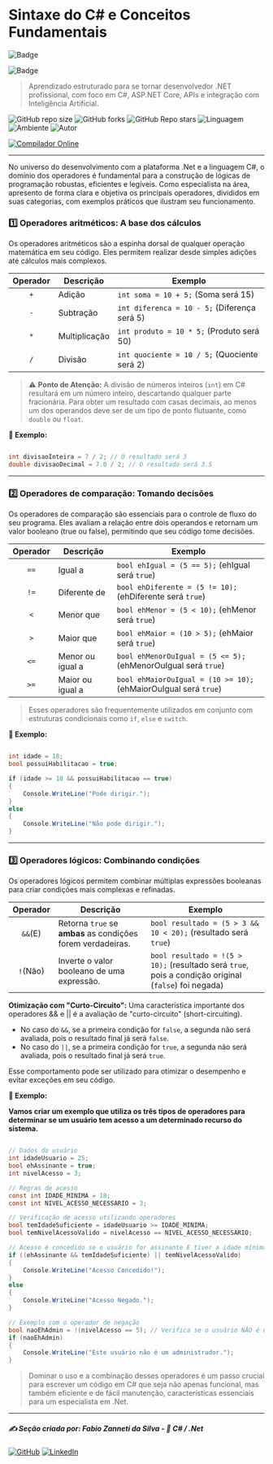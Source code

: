 # Sintaxe do C# e Conceitos Fundamentais

![Badge](https://img.shields.io/badge/Fabio%20Zanneti%20da%20Silva-Profissional-blue?style=for-the-badge&logo=c-sharp&logoColor=white)

![Badge](https://img.shields.io/badge/3._Operadores-blue?style=for-the-badge&logo=c-sharp&logoColor=white)

> Aprendizado estruturado para se tornar desenvolvedor .NET profissional, com foco em C#, ASP.NET Core, APIs e integração com Inteligência Artificial.

![GitHub repo size](https://img.shields.io/github/repo-size/fzanneti/dev-profissional-dotnet)
![GitHub forks](https://img.shields.io/github/forks/fzanneti/dev-profissional-dotnet?style=social)
![GitHub Repo stars](https://img.shields.io/github/stars/fzanneti/dev-profissional-dotnet?style=social)
![Linguagem](https://img.shields.io/badge/Linguagem-CSharp-black)
![Ambiente](https://img.shields.io/badge/Ambiente-.NET-black)
![Autor](https://img.shields.io/badge/Autor-fzanneti-black?style=flat-square&logo=github)

[![Compilador Online](https://img.shields.io/badge/🔗%20Compilador_Online-C%23-blue?style=for-the-badge)](https://www.mycompiler.io/pt/new/csharp)


---

No universo do desenvolvimento com a plataforma .Net e a linguagem C#, o domínio dos operadores é fundamental para a construção de lógicas de programação robustas, eficientes e legíveis. Como especialista na área, apresento de forma clara e objetiva os principais operadores, divididos em suas categorias, com exemplos práticos que ilustram seu funcionamento.

### 1️⃣ Operadores aritméticos: A base dos cálculos
Os operadores aritméticos são a espinha dorsal de qualquer operação matemática em seu código. Eles permitem realizar desde simples adições até cálculos mais complexos.

|**Operador**|**Descrição**|**Exemplo**|
|:---:|---|---|
|`+`|Adição|`int soma = 10 + 5;` (Soma será 15)|
|`-`|Subtração|`int diferenca = 10 - 5;` (Diferença será 5)|
|`*`|Multiplicação|`int produto = 10 * 5;` (Produto será 50)|
|`/`|Divisão|`int quociente = 10 / 5;` (Quociente será 2)|

> ⚠️ **Ponto de Atenção:** A divisão de números inteiros (`int`) em C# resultará em um número inteiro, descartando qualquer parte fracionária. Para obter um resultado com casas decimais, ao menos um dos operandos deve ser de um tipo de ponto flutuante, como `double` ou `float`.

**🧠 Exemplo:** 

```csharp

int divisaoInteira = 7 / 2; // O resultado será 3
double divisaoDecimal = 7.0 / 2; // O resultado será 3.5

```

---

### 2️⃣ Operadores de comparação: Tomando decisões
Os operadores de comparação são essenciais para o controle de fluxo do seu programa. Eles avaliam a relação entre dois operandos e retornam um valor booleano (true ou false), permitindo que seu código tome decisões.

|**Operador**|**Descrição**|**Exemplo**|
|:---:|---|---|
|`==`|Igual a|	`bool ehIgual = (5 == 5);` (ehIgual será `true`)|
|`!=`|Diferente de|	`bool ehDiferente = (5 != 10);` (ehDiferente será `true`)|
|`<`|Menor que|	`bool ehMenor = (5 < 10);` (ehMenor será `true`)|
|`>`|Maior que|	`bool ehMaior = (10 > 5);` (ehMaior será `true`)|
|`<=`|Menor ou igual a|	`bool ehMenorOuIgual = (5 <= 5);` (ehMenorOuIgual será `true`)|
|`>=`|Maior ou igual a|	`bool ehMaiorOuIgual = (10 >= 10);` (ehMaiorOuIgual será `true`)|

> Esses operadores são frequentemente utilizados em conjunto com estruturas condicionais como `if`, `else` e `switch`.

**🧠 Exemplo:** 

```csharp

int idade = 18;
bool possuiHabilitacao = true;

if (idade >= 18 && possuiHabilitacao == true)
{
    Console.WriteLine("Pode dirigir.");
}
else
{
    Console.WriteLine("Não pode dirigir.");
}

```

---

### 3️⃣ Operadores lógicos: Combinando condições
Os operadores lógicos permitem combinar múltiplas expressões booleanas para criar condições mais complexas e refinadas.

|**Operador**|**Descrição**|**Exemplo**|
|:---:|---|---|
|`&&`(E)|Retorna `true` se **ambas** as condições forem verdadeiras.|`bool resultado = (5 > 3 && 10 < 20);` (resultado será `true`)|
|`!`(Não)|Inverte o valor booleano de uma expressão.|`bool resultado = !(5 > 10);` (resultado será `true`, pois a condição original (`false`) foi negada)|

**Otimização com "Curto-Circuito":** Uma característica importante dos operadores && e || é a avaliação de "curto-circuito" (short-circuiting).

- No caso do `&&`, se a primeira condição for `false`, a segunda não será avaliada, pois o resultado final já será `false`.
- No caso do `||`, se a primeira condição for `true`, a segunda não será avaliada, pois o resultado final já será `true`.

Esse comportamento pode ser utilizado para otimizar o desempenho e evitar exceções em seu código.

**🧠 Exemplo:**

**Vamos criar um exemplo que utiliza os três tipos de operadores para determinar se um usuário tem acesso a um determinado recurso do sistema.**

```csharp

// Dados do usuário
int idadeUsuario = 25;
bool ehAssinante = true;
int nivelAcesso = 3;

// Regras de acesso
const int IDADE_MINIMA = 18;
const int NIVEL_ACESSO_NECESSARIO = 3;

// Verificação de acesso utilizando operadores
bool temIdadeSuficiente = idadeUsuario >= IDADE_MINIMA;
bool temNivelAcessoValido = nivelAcesso == NIVEL_ACESSO_NECESSARIO;

// Acesso é concedido se o usuário for assinante E tiver a idade mínima OU se tiver o nível de acesso necessário.
if ((ehAssinante && temIdadeSuficiente) || temNivelAcessoValido)
{
    Console.WriteLine("Acesso Concedido!");
}
else
{
    Console.WriteLine("Acesso Negado.");
}

// Exemplo com o operador de negação
bool naoEhAdmin = !(nivelAcesso == 5); // Verifica se o usuário NÃO é um administrador
if (naoEhAdmin)
{
    Console.WriteLine("Este usuário não é um administrador.");
}

```

> Dominar o uso e a combinação desses operadores é um passo crucial para escrever um código em C# que seja não apenas funcional, mas também eficiente e de fácil manutenção, características essenciais para um especialista em .Net.

---

##### ✍️ Seção criada por: *Fabio Zanneti da Silva* - 🎯 *C# / .Net*
[![GitHub](https://img.shields.io/badge/GitHub-fzanneti-000000?style=flat&logo=github)](https://github.com/fzanneti)
[![LinkedIn](https://img.shields.io/badge/LinkedIn-fzanneti-0A66C2?style=flat&logo=linkedin&logoColor=white)](https://linkedin.com/in/fzanneti)
